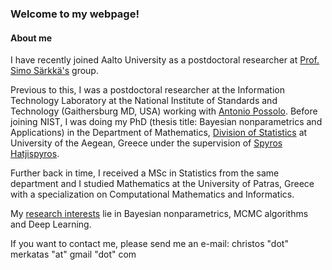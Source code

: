 ### Welcome to my webpage!

#### About me

I have recently joined Aalto University as a postdoctoral researcher at [Prof. Simo Särkkä's](https://users.aalto.fi/~ssarkka/) group.


Previous to this, I was a postdoctoral researcher at the Information Technology Laboratory at the National Institute of Standards and Technology (Gaithersburg MD, USA) working with [Antonio Possolo](https://www.nist.gov/people/antonio-possolo).  Before joining NIST, I was doing my PhD (thesis title: Bayesian nonparametrics and Applications)
in the Department of Mathematics, [Division of Statistics](http://www.actuar.aegean.gr/index.php/en/) at University of the Aegean, Greece under the supervision of [Spyros Hatjispyros](http://www.samos.aegean.gr/actuar/schatz/index.htm).

Further back in time, I received a MSc in Statistics from the same department 
and I studied Mathematics at the University of Patras, Greece with a specialization on
Computational Mathematics and Informatics.

My [research interests](https://cmerkatas.github.io/research/) lie in Bayesian nonparametrics, MCMC algorithms and Deep Learning.

If you want to contact me, 
please send me an e-mail: christos "dot" merkatas "at" gmail "dot" com


